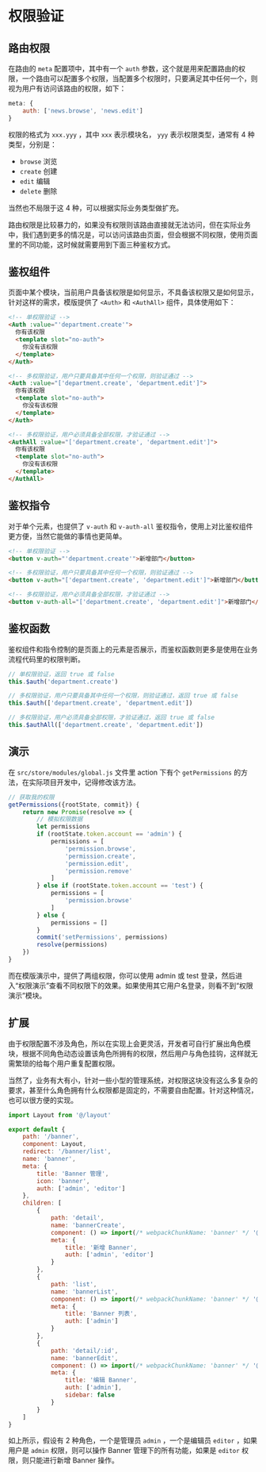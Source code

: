 # 权限验证

## 路由权限

在路由的 `meta` 配置项中，其中有一个 `auth` 参数，这个就是用来配置路由的权限，一个路由可以配置多个权限，当配置多个权限时，只要满足其中任何一个，则视为用户有访问该路由的权限，如下：

```js
meta: {
    auth: ['news.browse', 'news.edit']
}
```

权限的格式为 `xxx.yyy` ，其中 `xxx` 表示模块名， `yyy` 表示权限类型，通常有 4 种类型，分别是：

- `browse` 浏览
- `create` 创建
- `edit` 编辑
- `delete` 删除

当然也不局限于这 4 种，可以根据实际业务类型做扩充。

路由权限是比较暴力的，如果没有权限则该路由直接就无法访问，但在实际业务中，我们遇到更多的情况是，可以访问该路由页面，但会根据不同权限，使用页面里的不同功能，这时候就需要用到下面三种鉴权方式。

## 鉴权组件

页面中某个模块，当前用户具备该权限是如何显示，不具备该权限又是如何显示，针对这样的需求，模版提供了 `<Auth>` 和 `<AuthAll>` 组件，具体使用如下：

```html
<!-- 单权限验证 -->
<Auth :value="'department.create'">
  你有该权限
  <template slot="no-auth">
    你没有该权限
  </template>
</Auth>

<!-- 多权限验证，用户只要具备其中任何一个权限，则验证通过 -->
<Auth :value="['department.create', 'department.edit']">
  你有该权限
  <template slot="no-auth">
    你没有该权限
  </template>
</Auth>

<!-- 多权限验证，用户必须具备全部权限，才验证通过 -->
<AuthAll :value="['department.create', 'department.edit']">
  你有该权限
  <template slot="no-auth">
    你没有该权限
  </template>
</AuthAll>
```

## 鉴权指令

对于单个元素，也提供了 `v-auth` 和 `v-auth-all` 鉴权指令，使用上对比鉴权组件更方便，当然它能做的事情也更简单。

```html
<!-- 单权限验证 -->
<button v-auth="'department.create'">新增部门</button>

<!-- 多权限验证，用户只要具备其中任何一个权限，则验证通过 -->
<button v-auth="['department.create', 'department.edit']">新增部门</button>

<!-- 多权限验证，用户必须具备全部权限，才验证通过 -->
<button v-auth-all="['department.create', 'department.edit']">新增部门</button>
```

## 鉴权函数

鉴权组件和指令控制的是页面上的元素是否展示，而鉴权函数则更多是使用在业务流程代码里的权限判断。

```js
// 单权限验证，返回 true 或 false
this.$auth('department.create')

// 多权限验证，用户只要具备其中任何一个权限，则验证通过，返回 true 或 false
this.$auth(['department.create', 'department.edit'])

// 多权限验证，用户必须具备全部权限，才验证通过，返回 true 或 false
this.$authAll(['department.create', 'department.edit'])
```

## 演示

在 `src/store/modules/global.js` 文件里 action 下有个 `getPermissions` 的方法，在实际项目开发中，记得修改该方法。

```js
// 获取我的权限
getPermissions({rootState, commit}) {
    return new Promise(resolve => {
        // 模拟权限数据
        let permissions
        if (rootState.token.account == 'admin') {
            permissions = [
                'permission.browse',
                'permission.create',
                'permission.edit',
                'permission.remove'
            ]
        } else if (rootState.token.account == 'test') {
            permissions = [
                'permission.browse'
            ]
        } else {
            permissions = []
        }
        commit('setPermissions', permissions)
        resolve(permissions)
    })
}
```

而在模版演示中，提供了两组权限，你可以使用 admin 或 test 登录，然后进入“权限演示”查看不同权限下的效果。如果使用其它用户名登录，则看不到“权限演示”模块。

## 扩展

由于权限配置不涉及角色，所以在实现上会更灵活，开发者可自行扩展出角色模块，根据不同角色动态设置该角色所拥有的权限，然后用户与角色挂钩，这样就无需繁琐的给每个用户重复配置权限。

当然了，业务有大有小，针对一些小型的管理系统，对权限这块没有这么多复杂的要求，甚至什么角色拥有什么权限都是固定的，不需要自由配置。针对这种情况，也可以很方便的实现。

```js
import Layout from '@/layout'

export default {
    path: '/banner',
    component: Layout,
    redirect: '/banner/list',
    name: 'banner',
    meta: {
        title: 'Banner 管理',
        icon: 'banner',
        auth: ['admin', 'editor']
    },
    children: [
        {
            path: 'detail',
            name: 'bannerCreate',
            component: () => import(/* webpackChunkName: 'banner' */ '@/views/banner/detail'),
            meta: {
                title: '新增 Banner',
                auth: ['admin', 'editor']
            }
        },
        {
            path: 'list',
            name: 'bannerList',
            component: () => import(/* webpackChunkName: 'banner' */ '@/views/banner/list'),
            meta: {
                title: 'Banner 列表',
                auth: ['admin']
            }
        },
        {
            path: 'detail/:id',
            name: 'bannerEdit',
            component: () => import(/* webpackChunkName: 'banner' */ '@/views/banner/detail'),
            meta: {
                title: '编辑 Banner',
                auth: ['admin'],
                sidebar: false
            }
        }
    ]
}
```

如上所示，假设有 2 种角色，一个是管理员 `admin` ，一个是编辑员 `editor` ，如果用户是 `admin` 权限，则可以操作 Banner 管理下的所有功能，如果是 `editor` 权限，则只能进行新增 Banner 操作。